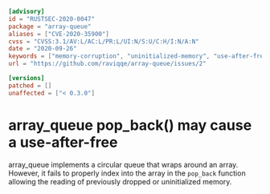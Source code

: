 ```toml
[advisory]
id = "RUSTSEC-2020-0047"
package = "array-queue"
aliases = ["CVE-2020-35900"]
cvss = "CVSS:3.1/AV:L/AC:L/PR:L/UI:N/S:U/C:H/I:N/A:N"
date = "2020-09-26"
keywords = ["memory-corruption", "uninitialized-memory", "use-after-free"]
url = "https://github.com/raviqqe/array-queue/issues/2"

[versions]
patched = []
unaffected = ["< 0.3.0"]
```

# array_queue pop_back() may cause a use-after-free

array_queue implements a circular queue that wraps around an array. However, it
fails to properly index into the array in the `pop_back` function allowing the
reading of previously dropped or uninitialized memory.
